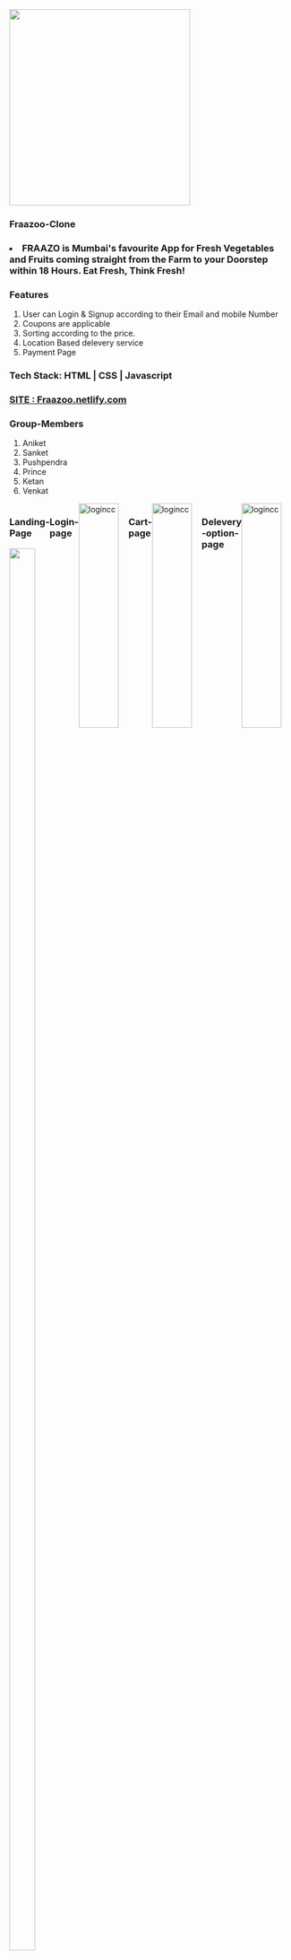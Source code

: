 <!-- # fraazo
A contruct week Project
# Description
This is an e-commerce website for purchasing fresh fruits, vegetables, dry fruits and many more.
# Our Team Members
Venkat
Ketan
Prince
Puspendra
Sanket
Aniket
 -->
 
   <div>
      <img src="https://globalprimenews.com/wp-content/uploads/2020/05/banner.3006cc04-777x437.png" height="350px" width="80%">
   </div>
   <div>
   <h3>Fraazoo-Clone<h3/>
 <li>FRAAZO is Mumbai's favourite App for Fresh Vegetables and Fruits coming straight from the Farm to your Doorstep within 18 Hours. Eat Fresh, Think Fresh!</li>
    </div>
 <div>
   <h3>Features</h3>
  <ol>
  <li>User can Login & Signup according to their Email and mobile Number</li>
  <li>Coupons are applicable</li>
  <li>Sorting according to the price.</li>
   <li>Location Based delevery service</li>
   <li>Payment Page</li>
</ol>
 </div>
 <h3>Tech Stack: HTML | CSS | Javascript</h3>
 
  <div>
   

   <a href="https://amazing-minsky-58aa51.netlify.app"><h3>SITE : Fraazoo.netlify.com</h3></a>
   <h3>Group-Members</h3>
  <ol>
   <li>Aniket</li>
  <li>Sanket</li>
  <li>Pushpendra</li>
  <li>Prince</li>
   <li>Ketan</li>
   <li>Venkat </li>
</ol>
 </div>
 
 
 <div style="display: flex;" >
<div > 
  <h3>Landing-Page</h3>
 <img src="https://i.ibb.co/r78fNQJ/landpage.png"height="2500px"  width="80%">
  </div>
  <h3>Login-page</h3>
<img src ="https://serving.photos.photobox.com/73417606311a534236642fa0d6733f5cd31779b95d20e792fe70b48f8ed88effb9be2b91.jpg" alt="logincc" height ="400px" width="80%" border="0">
  <h3>Cart-page</h3>
  <img src ="https://serving.photos.photobox.com/17947756605a13709886b4cd0f226a4972c2c4b69b6480a2cc8e385641c83ff0d992a35e.jpg" alt="logincc" height ="400px" width="80%" border="0">
    <h3>Delevery -option-page</h3>
    <img src ="https://serving.photos.photobox.com/25554692968608871c445c8c97c8bf8622d3ef45c63c07f96f896fb5f4f0d607a6ba8476.jpg" alt="logincc" height ="400px" width="80%" border="0">
 <div>

 
